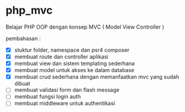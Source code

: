 # php_mvc
Belajar PHP OOP dengan konsep MVC ( Model View Controller )

pembahasan :

- [x] stuktur folder, namespace dan psr4 composer
- [x] membuat route dan controller aplikasi
- [x] membuat view dan sistem templating sederhana
- [x] membuat model untuk akses ke dalam database
- [x] membuat crud sederhana dengan memanfaatkan mvc yang sudah dibuat
- [ ] membuat validasi form dan flash message
- [ ] membuat fungsi login auth
- [ ] membuat middleware untuk authentikasi
